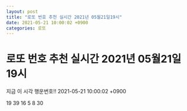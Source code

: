 ```yaml
---
layout: post
title: "로또 번호 추천 실시간 2021년 05월21일19시"
date: 2021-05-21 10:00:02 +0900
categories: 로또
---
```


# 로또 번호 추천 실시간 2021년 05월21일19시

지금 이 시각 행운번호!! 2021-05-21 10:00:02 +0900

 19  39  16  5  8  30 

